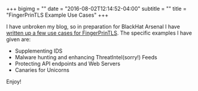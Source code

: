 +++
bigimg = ""
date = "2016-08-02T12:14:52-04:00"
subtitle = ""
title = "FingerPrinTLS Example Use Cases"
+++

I have unbroken my blog, so in preparation for BlackHat Arsenal I have [written up a few use cases for FingerPrinTLS][1].  The specific examples I have given are:

* Supplementing IDS
* Malware hunting and enhancing ThreatIntel(sorry!) Feeds
* Protecting API endpoints and Web Servers
* Canaries for Unicorns

Enjoy!


[1]: /fingerprintls/
